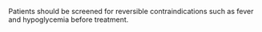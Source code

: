 Patients should be screened for reversible contraindications such as fever and hypoglycemia before treatment.